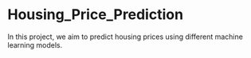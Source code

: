 # Housing_Price_Prediction
In this project, we aim to predict housing prices using different machine learning models.
